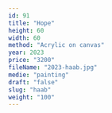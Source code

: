 ```yaml
---
id: 91
title: "Hope"
height: 60
width: 60
method: "Acrylic on canvas"
year: 2023
price: "3200"
fileName: "2023-haab.jpg"
medie: "painting"
draft: "false"
slug: "haab"
weight: "100"
---
```

